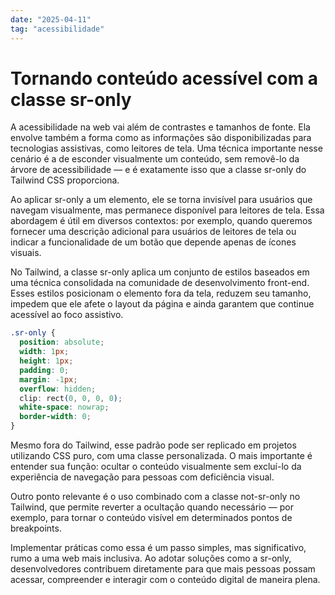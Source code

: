 ```yaml
---
date: "2025-04-11"
tag: "acessibilidade"
---
```


# Tornando conteúdo acessível com a classe sr-only

A acessibilidade na web vai além de contrastes e tamanhos de fonte. Ela envolve também a forma como as informações são disponibilizadas para tecnologias assistivas, como leitores de tela. Uma técnica importante nesse cenário é a de esconder visualmente um conteúdo, sem removê-lo da árvore de acessibilidade — e é exatamente isso que a classe sr-only do Tailwind CSS proporciona.

Ao aplicar sr-only a um elemento, ele se torna invisível para usuários que navegam visualmente, mas permanece disponível para leitores de tela. Essa abordagem é útil em diversos contextos: por exemplo, quando queremos fornecer uma descrição adicional para usuários de leitores de tela ou indicar a funcionalidade de um botão que depende apenas de ícones visuais.

No Tailwind, a classe sr-only aplica um conjunto de estilos baseados em uma técnica consolidada na comunidade de desenvolvimento front-end. Esses estilos posicionam o elemento fora da tela, reduzem seu tamanho, impedem que ele afete o layout da página e ainda garantem que continue acessível ao foco assistivo.

```css
.sr-only {
  position: absolute;
  width: 1px;
  height: 1px;
  padding: 0;
  margin: -1px;
  overflow: hidden;
  clip: rect(0, 0, 0, 0);
  white-space: nowrap;
  border-width: 0;
}
```

Mesmo fora do Tailwind, esse padrão pode ser replicado em projetos utilizando CSS puro, com uma classe personalizada. O mais importante é entender sua função: ocultar o conteúdo visualmente sem excluí-lo da experiência de navegação para pessoas com deficiência visual.

Outro ponto relevante é o uso combinado com a classe not-sr-only no Tailwind, que permite reverter a ocultação quando necessário — por exemplo, para tornar o conteúdo visível em determinados pontos de breakpoints.

Implementar práticas como essa é um passo simples, mas significativo, rumo a uma web mais inclusiva. Ao adotar soluções como a sr-only, desenvolvedores contribuem diretamente para que mais pessoas possam acessar, compreender e interagir com o conteúdo digital de maneira plena.
